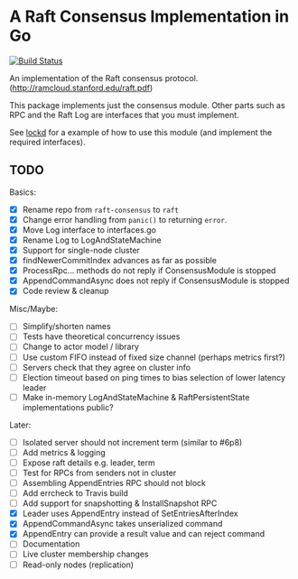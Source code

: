 # A Raft Consensus Implementation in Go

[![Build Status](https://travis-ci.org/divtxt/raft.svg?branch=master)](https://travis-ci.org/divtxt/raft)

An implementation of the Raft consensus protocol.
(<http://ramcloud.stanford.edu/raft.pdf>)

This package implements just the consensus module.
Other parts such as RPC and the Raft Log are interfaces that you must implement.

See [lockd](https://github.com/divtxt/lockd) for a example of how to use this module
(and implement the required interfaces).



## TODO


Basics:

- [x] Rename repo from `raft-consensus` to `raft`
- [x] Change error handling from `panic()` to returning `error`.
- [x] Move Log interface to interfaces.go
- [x] Rename Log to LogAndStateMachine
- [x] Support for single-node cluster
- [x] findNewerCommitIndex advances as far as possible
- [x] ProcessRpc... methods do not reply if ConsensusModule is stopped
- [x] AppendCommandAsync does not reply if ConsensusModule is stopped
- [x] Code review & cleanup

Misc/Maybe:

- [ ] Simplify/shorten names
- [ ] Tests have theoretical concurrency issues
- [ ] Change to actor model / library
- [ ] Use custom FIFO instead of fixed size channel (perhaps metrics first?)
- [ ] Servers check that they agree on cluster info
- [ ] Election timeout based on ping times to bias selection of lower latency leader
- [ ] Make in-memory LogAndStateMachine & RaftPersistentState implementations public?

Later:

- [ ] Isolated server should not increment term (similar to #6p8)
- [ ] Add metrics & logging
- [ ] Expose raft details e.g. leader, term
- [ ] Test for RPCs from senders not in cluster
- [ ] Assembling AppendEntries RPC should not block
- [ ] Add errcheck to Travis build
- [ ] Add support for snapshotting & InstallSnapshot RPC
- [x] Leader uses AppendEntry instead of SetEntriesAfterIndex
- [x] AppendCommandAsync takes unserialized command
- [x] AppendEntry can provide a result value and can reject command
- [ ] Documentation
- [ ] Live cluster membership changes
- [ ] Read-only nodes (replication)
